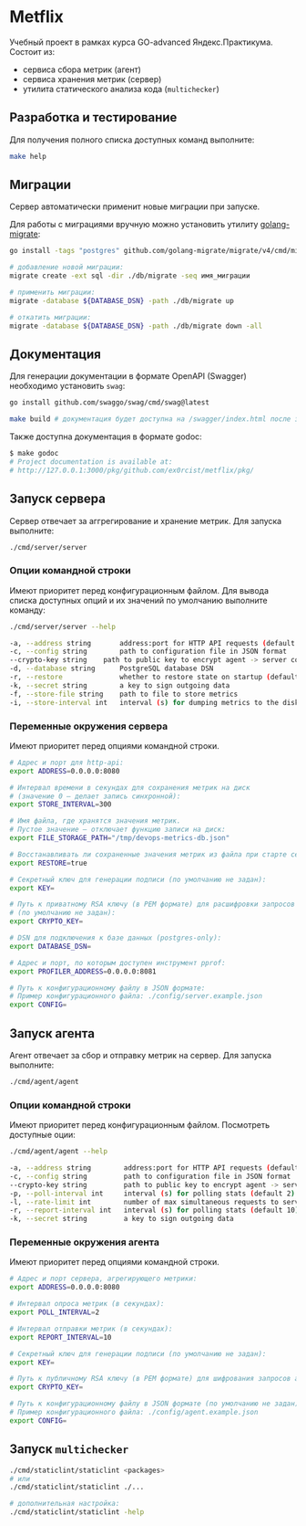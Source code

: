 # Metflix

Учебный проект в рамках курса GO-advanced Яндекс.Практикума. Состоит из: 
- сервиса сбора метрик (агент)
- сервиса хранения метрик (сервер)
- утилита статического анализа кода (`multichecker`)

## Разработка и тестирование
Для получения полного списка доступных команд выполните:
```bash
make help
```

## Миграции
Сервер автоматически применит новые миграции при запуске. 

Для работы с миграциями вручную можно установить утилиту [golang-migrate](https://github.com/golang-migrate/migrate):
```bash
go install -tags "postgres" github.com/golang-migrate/migrate/v4/cmd/migrate@latest

# добавление новой миграции:
migrate create -ext sql -dir ./db/migrate -seq имя_миграции

# применить миграции:
migrate -database ${DATABASE_DSN} -path ./db/migrate up

# откатить миграции:
migrate -database ${DATABASE_DSN} -path ./db/migrate down -all
```


## Документация
Для генерации документации в формате OpenAPI (Swagger) необходимо установить `swag`:
```bash
go install github.com/swaggo/swag/cmd/swag@latest

make build # документация будет доступна на /swagger/index.html после запуска сервера
```

Также доступна документация в формате godoc: 
```bash
$ make godoc
# Project documentation is available at:
# http://127.0.0.1:3000/pkg/github.com/ex0rcist/metflix/pkg/
```

## Запуск сервера

Сервер отвечает за аггрегирование и хранение метрик. Для запуска выполните: 
```bash
./cmd/server/server
```

### Опции командной строки 
Имеют приоритет перед конфигурационным файлом. Для вывода списка доступных опций и их значений по умолчанию выполните команду:
```bash
./cmd/server/server --help

-a, --address string       address:port for HTTP API requests (default "0.0.0.0:8080")
-c, --config string        path to configuration file in JSON format
--crypto-key string    path to public key to encrypt agent -> server communications
-d, --database string      PostgreSQL database DSN
-r, --restore              whether to restore state on startup (default true)
-k, --secret string        a key to sign outgoing data
-f, --store-file string    path to file to store metrics
-i, --store-interval int   interval (s) for dumping metrics to the disk
```

### Переменные окружения сервера
Имеют приоритет перед опциями командной строки.

```bash
# Адрес и порт для http-api:
export ADDRESS=0.0.0.0:8080

# Интервал времени в секундах для сохранения метрик на диск
# (значение 0 — делает запись синхронной):
export STORE_INTERVAL=300

# Имя файла, где хранятся значения метрик.
# Пустое значение — отключает функцию записи на диск:
export FILE_STORAGE_PATH="/tmp/devops-metrics-db.json"

# Восстанавливать ли сохраненные значения метрик из файла при старте сервера:
export RESTORE=true

# Секретный ключ для генерации подписи (по умолчанию не задан):
export KEY=

# Путь к приватному RSA ключу (в PEM формате) для расшифровки запросов агент -> сервер 
# (по умолчанию не задан):
export CRYPTO_KEY=

# DSN для подключения к базе данных (postgres-only):
export DATABASE_DSN=

# Адрес и порт, по которым доступен инструмент pprof:
export PROFILER_ADDRESS=0.0.0.0:8081

# Путь к конфигурационному файлу в JSON формате:
# Пример конфигурационного файла: ./config/server.example.json
export CONFIG=
```

## Запуск агента
Агент отвечает за сбор и отправку метрик на сервер. Для запуска выполните:
```bash
./cmd/agent/agent 
```

### Опции командной строки 
Имеют приоритет перед конфигурационным файлом. Посмотреть доступные оции: 
```bash
./cmd/agent/agent --help

-a, --address string        address:port for HTTP API requests (default "0.0.0.0:8080")
-c, --config string         path to configuration file in JSON format
--crypto-key string         path to public key to encrypt agent -> server communications
-p, --poll-interval int     interval (s) for polling stats (default 2)
-l, --rate-limit int        number of max simultaneous requests to server (default -1)
-r, --report-interval int   interval (s) for polling stats (default 10)
-k, --secret string         a key to sign outgoing data
```

### Переменные окружения агента
Имеют приоритет перед опциями командной строки.

```bash
# Адрес и порт сервера, агрегирующего метрики:
export ADDRESS=0.0.0.0:8080

# Интервал опроса метрик (в секундах):
export POLL_INTERVAL=2

# Интервал отправки метрик (в секундах):
export REPORT_INTERVAL=10

# Секретный ключ для генерации подписи (по умолчанию не задан):
export KEY=

# Путь к публичному RSA ключу (в PEM формате) для шифрования запросов агент -> сервер
export CRYPTO_KEY=

# Путь к конфигурационному файлу в JSON формате (по умолчанию не задан):
# Пример конфигурационного файла: ./config/agent.example.json
export CONFIG=
```

## Запуск `multichecker`
```bash
./cmd/staticlint/staticlint <packages>
# или
./cmd/staticlint/staticlint ./...

# дополнительная настройка: 
./cmd/staticlint/staticlint -help
```